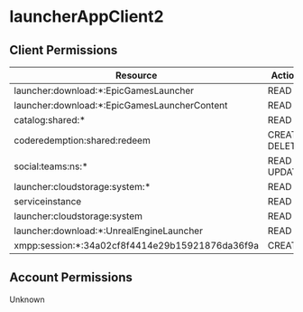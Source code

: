 # launcherAppClient2


## Client Permissions
| Resource | Action |
| -------- | ------ |
| launcher:download:*:EpicGamesLauncher | READ |
| launcher:download:*:EpicGamesLauncherContent | READ |
| catalog:shared:* | READ |
| coderedemption:shared:redeem | CREATE DELETE |
| social:teams:ns:* | READ UPDATE |
| launcher:cloudstorage:system:* | READ |
| serviceinstance | READ |
| launcher:cloudstorage:system | READ |
| launcher:download:*:UnrealEngineLauncher | READ |
| xmpp:session:*:34a02cf8f4414e29b15921876da36f9a | CREATE |

## Account Permissions
Unknown

